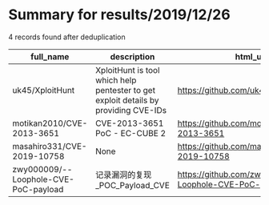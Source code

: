 
# Summary for results/2019/12/26
    
4 records found after deduplication

| full_name | description | html_url | matched_list | matched_count | pushed_at | size | stargazers_count | language | forks_count |
|--------------------------------------|-------------------------------------------------------------------------------------|---------------------------------------------------------|----------------------|-----------------|---------------------------|--------|--------------------|------------|---------------|
| uk45/XploitHunt | XploitHunt is tool which help pentester to get exploit details by providing CVE-IDs | https://github.com/uk45/XploitHunt | ['exploit'] | 1 | 2019-12-26 07:24:05+00:00 | 62 | 0 | Python | 0 |
| motikan2010/CVE-2013-3651 | CVE-2013-3651 PoC - EC-CUBE 2 | https://github.com/motikan2010/CVE-2013-3651 | ['cve poc', 'cve-2'] | 2 | 2019-12-26 07:08:36+00:00 | 2 | 0 | Python | 1 |
| masahiro331/CVE-2019-10758 | None | https://github.com/masahiro331/CVE-2019-10758 | ['cve-2'] | 1 | 2019-12-26 08:44:54+00:00 | 21 | 109 | JavaScript | 25 |
| zwy000009/--Loophole-CVE-PoC-payload | 记录漏洞的复现_POC_Payload_CVE | https://github.com/zwy000009/--Loophole-CVE-PoC-payload | ['cve poc'] | 1 | 2019-12-26 13:29:43+00:00 | 87055 | 0 | | 0 |
